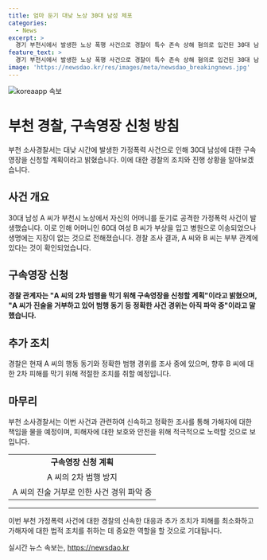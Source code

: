 ```yaml
---
title: 엄마 둔기 대낮 노상 30대 남성 체포
categories:
  - News
excerpt: >
  경기 부천시에서 발생한 노상 폭행 사건으로 경찰이 특수 존속 상해 혐의로 입건된 30대 남성에 대한 구속영장을 신청할 예정이다. 사건은 어머니를 둔기로 공격한 후 발생했으며 피해자는 60대 여성으로, 구급대원에 의해 병원으로 이송되었으나 큰 상해는 없는 것으로 알려졌다. 경찰은 현재 전반적인 사건 경위를 파악하기 위해 조사를 진행 중이며, 향후 피해자를 보호하기 위해 구속영장을 신청할 예정이라고 밝혔다. A씨는 현재 진술을 거부하고 있어, 정확한 동기와 사건 경위에 대한 파악이 진행 중에 있다.
feature_text: >
  경기 부천시에서 발생한 노상 폭행 사건으로 경찰이 특수 존속 상해 혐의로 입건된 30대 남성에 대한 구속영장을 신청할 예정이다. 사건은 어머니를 둔기로 공격한 후 발생했으며 피해자는 60대 여성으로, 구급대원에 의해 병원으로 이송되었으나 큰 상해는 없는 것으로 알려졌다. 경찰은 현재 전반적인 사건 경위를 파악하기 위해 조사를 진행 중이며, 향후 피해자를 보호하기 위해 구속영장을 신청할 예정이라고 밝혔다. A씨는 현재 진술을 거부하고 있어, 정확한 동기와 사건 경위에 대한 파악이 진행 중에 있다.
image: 'https://newsdao.kr/res/images/meta/newsdao_breakingnews.jpg'
---
```


<p><img src="https://newsdao.kr/res/images/meta/newsdao_breakingnews.jpg" alt="koreaapp 속보" /></p>

<h1>부천 경찰, 구속영장 신청 방침</h1>

<p data-ke-size="size16">부천 소사경찰서는 대낮 시간에 발생한 가정폭력 사건으로 인해 30대 남성에 대한 구속영장을 신청할 계획이라고 밝혔습니다. 이에 대한 경찰의 조치와 진행 상황을 알아보겠습니다.</p>

<h2 data-ke-size="size26">사건 개요</h2>

<p data-ke-size="size16">30대 남성 A 씨가 부천시 노상에서 자신의 어머니를 둔기로 공격한 가정폭력 사건이 발생했습니다. 이로 인해 어머니인 60대 여성 B 씨가 부상을 입고 병원으로 이송되었으나 생명에는 지장이 없는 것으로 전해졌습니다. 경찰 조사 결과, A 씨와 B 씨는 부부 관계에 있다는 것이 확인되었습니다.</p>

<h2 data-ke-size="size26">구속영장 신청</h2>

<p data-ke-size="size16"><b>경찰 관계자는 "A 씨의 2차 범행을 막기 위해 구속영장을 신청할 계획"이라고 밝혔으며, "A 씨가 진술을 거부하고 있어 범행 동기 등 정확한 사건 경위는 아직 파악 중"이라고 말했습니다.</b></p>

<h2 data-ke-size="size26">추가 조치</h2>

<p data-ke-size="size16">경찰은 현재 A 씨의 행동 동기와 정확한 범행 경위를 조사 중에 있으며, 향후 B 씨에 대한 2차 피해를 막기 위해 적절한 조치를 취할 예정입니다.</p>

<h2 data-ke-size="size26">마무리</h2>

<p data-ke-size="size16">부천 소사경찰서는 이번 사건과 관련하여 신속하고 정확한 조사를 통해 가해자에 대한 책임을 물을 예정이며, 피해자에 대한 보호와 안전을 위해 적극적으로 노력할 것으로 보입니다.</p>

<table>
    <tbody>
        <tr>
            <td style="text-align: center; height: 17px;"><b>구속영장 신청 계획</b></td>
        </tr>
        <tr>
            <td style="text-align: center; height: 17px;">A 씨의 2차 범행 방지</td>
        </tr>
        <tr>
            <td style="height: 17px; text-align: center;">A 씨의 진술 거부로 인한 사건 경위 파악 중</td>
        </tr>
    </tbody>
</table>

<hr>

<p data-ke-size="size16">이번 부천 가정폭력 사건에 대한 경찰의 신속한 대응과 추가 조치가 피해를 최소화하고 가해자에 대한 법적 조치를 취하는 데 중요한 역할을 할 것으로 기대됩니다.</p>
실시간 뉴스 속보는, <a href="https://newsdao.kr" rel="dofollow">https://newsdao.kr</a>


